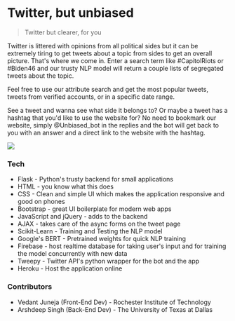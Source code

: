 # Twitter, but unbiased
> Twitter but clearer, for you

Twitter is littered with opinions from all political sides but it can be extremely tiring to get tweets about a topic from sides to get an overall picture. That's where we come in. Enter a search term like #CapitolRiots or #Biden46 and our trusty NLP model will return a couple lists of segregated tweets about the topic.

Feel free to use our attribute search and get the most popular tweets, tweets from verified accounts, or in a specific date range.

See a tweet and wanna see what side it belongs to? Or maybe a tweet has a hashtag that you'd like to use the website for? No need to bookmark our website, simply @Unbiased_bot in the replies and the bot will get back to you with an answer and a direct link to the website with the hashtag.

![](static/asset/bidentrump.png)

### Tech

* Flask - Python's trusty backend for small applications
* HTML - you know what this does
* CSS - Clean and simple UI which makes the application responsive and good on phones
* Bootstrap - great UI boilerplate for modern web apps
* JavaScript and jQuery - adds to the backend
* AJAX - takes care of the async forms on the tweet page
* Scikit-Learn - Training and Testing the NLP model
* Google's BERT - Pretrained weights for quick NLP training
* Firebase - host realtime database for taking user's input and for training the model concurrently with new data
* Tweepy - Twitter API's python wrapper for the bot and the app
* Heroku - Host the application online

### Contributors

* Vedant Juneja (Front-End Dev) - Rochester Institute of Technology
* Arshdeep Singh (Back-End Dev) - The University of Texas at Dallas
